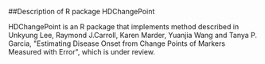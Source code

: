 ##Description of R package HDChangePoint

HDChangePoint is an R package that implements method described in Unkyung Lee, Raymond J.Carroll, Karen Marder, Yuanjia Wang and Tanya P. Garcia, "Estimating Disease Onset from Change Points of Markers Measured with Error", which is under review.